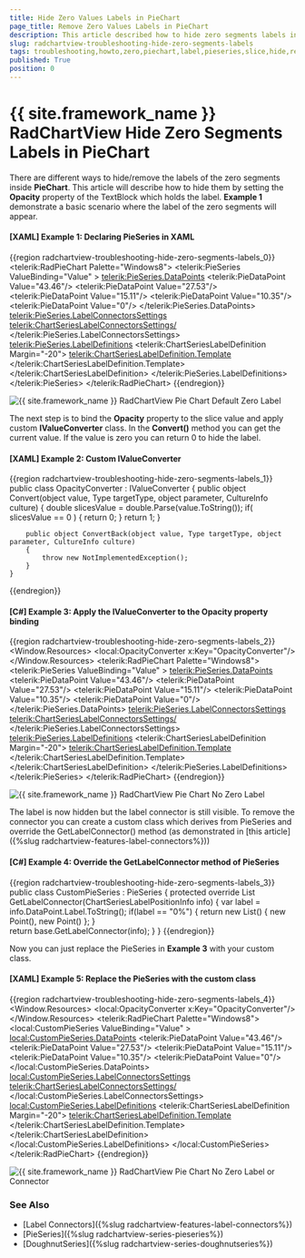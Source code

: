 ```yaml
---
title: Hide Zero Values Labels in PieChart
page_title: Remove Zero Values Labels in PieChart
description: This article described how to hide zero segments labels in PieChart.
slug: radchartview-troubleshooting-hide-zero-segments-labels
tags: troubleshooting,howto,zero,piechart,label,pieseries,slice,hide,remove,segments
published: True
position: 0
---
```


# {{ site.framework_name }} RadChartView Hide Zero Segments Labels in PieChart

There are different ways to hide/remove the labels of the zero segments inside __PieChart__. This article will describe how to hide them by setting the __Opacity__ property of the TextBlock which holds the label. __Example 1__ demonstrate a basic scenario where the label of the zero segments will appear. 

#### __[XAML] Example 1: Declaring PieSeries in XAML__
{{region radchartview-troubleshooting-hide-zero-segments-labels_0}}	
	<telerik:RadPieChart Palette="Windows8">
		<telerik:PieSeries ValueBinding="Value" >
			<telerik:PieSeries.DataPoints>
				<telerik:PieDataPoint  Value="43.46"/>
				<telerik:PieDataPoint  Value="27.53"/>
				<telerik:PieDataPoint  Value="15.11"/>
				<telerik:PieDataPoint  Value="10.35"/>
				<telerik:PieDataPoint  Value="0"/>
			</telerik:PieSeries.DataPoints>                
			<telerik:PieSeries.LabelConnectorsSettings>
				<telerik:ChartSeriesLabelConnectorsSettings/>
			</telerik:PieSeries.LabelConnectorsSettings>                
			<telerik:PieSeries.LabelDefinitions>
				<telerik:ChartSeriesLabelDefinition Margin="-20">
					<telerik:ChartSeriesLabelDefinition.Template>
						<DataTemplate>
							<TextBlock Text="{Binding Value}" />
						</DataTemplate>
					</telerik:ChartSeriesLabelDefinition.Template>
				</telerik:ChartSeriesLabelDefinition>
			</telerik:PieSeries.LabelDefinitions>
		</telerik:PieSeries>
	</telerik:RadPieChart>
{{endregion}}

![{{ site.framework_name }} RadChartView Pie Chart Default Zero Label](images/chartview-howto-pieseries-hide-zero-labels.png)

The next step is to bind the __Opacity__ property to the slice value and apply custom __IValueConverter__ class. In the __Convert()__ method you can get the current value. If the value is zero you can return 0 to hide the label.

#### __[XAML] Example 2: Custom IValueConverter__
{{region radchartview-troubleshooting-hide-zero-segments-labels_1}}	
	public class OpacityConverter : IValueConverter
	{
		public object Convert(object value, Type targetType, object parameter, CultureInfo culture)
		{
			double slicesValue = double.Parse(value.ToString());
			if( slicesValue == 0 )
			{
				return 0;
			}
			return 1;
		}

		public object ConvertBack(object value, Type targetType, object parameter, CultureInfo culture)
		{
			throw new NotImplementedException();
		}
	}
{{endregion}}

#### __[C#] Example 3: Apply the IValueConverter to the Opacity property binding__
{{region radchartview-troubleshooting-hide-zero-segments-labels_2}}	
	<Window.Resources>
		<local:OpacityConverter x:Key="OpacityConverter"/>
	</Window.Resources>
	<Grid>
		<telerik:RadPieChart Palette="Windows8">
			<telerik:PieSeries ValueBinding="Value" >
				<telerik:PieSeries.DataPoints>
					<telerik:PieDataPoint  Value="43.46"/>
					<telerik:PieDataPoint  Value="27.53"/>
					<telerik:PieDataPoint  Value="15.11"/>
					<telerik:PieDataPoint  Value="10.35"/>
					<telerik:PieDataPoint  Value="0"/>
				</telerik:PieSeries.DataPoints>
				<telerik:PieSeries.LabelConnectorsSettings>
					<telerik:ChartSeriesLabelConnectorsSettings/>
				</telerik:PieSeries.LabelConnectorsSettings>
				<telerik:PieSeries.LabelDefinitions>
					<telerik:ChartSeriesLabelDefinition Margin="-20">
						<telerik:ChartSeriesLabelDefinition.Template>
							<DataTemplate>
								<TextBlock Text="{Binding Value}" Opacity="{Binding Value,Converter={StaticResource OpacityConverter}}"/>
							</DataTemplate>
						</telerik:ChartSeriesLabelDefinition.Template>
					</telerik:ChartSeriesLabelDefinition>
				</telerik:PieSeries.LabelDefinitions>
			</telerik:PieSeries>
		</telerik:RadPieChart>
	</Grid>
{{endregion}}

![{{ site.framework_name }} RadChartView Pie Chart No Zero Label](images/chartview-howto-pieseries-hide-zero-no-labels.png)

The label is now hidden but the label connector is still visible. To remove the connector you can create a custom class which derives from PieSeries and override the GetLabelConnector() method (as demonstrated in [this article]({%slug radchartview-features-label-connectors%}))

#### __[C#] Example 4: Override the GetLabelConnector method of PieSeries__
{{region radchartview-troubleshooting-hide-zero-segments-labels_3}}	
	public class CustomPieSeries : PieSeries
	{
		protected override List<Point> GetLabelConnector(ChartSeriesLabelPositionInfo info)
		{
			var label = info.DataPoint.Label.ToString();
			if(label == "0%")
			{
				return new List<Point>() { new Point(), new Point() };
			}           
			return base.GetLabelConnector(info);
		}
	}
{{endregion}}

Now you can just replace the PieSeries in __Example 3__  with your custom class.

#### __[XAML] Example 5: Replace the PieSeries with the custom class__
{{region radchartview-troubleshooting-hide-zero-segments-labels_4}}	
	<Window.Resources>
		<local:OpacityConverter x:Key="OpacityConverter"/>
	</Window.Resources>
	<Grid>
		<telerik:RadPieChart Palette="Windows8">
			<local:CustomPieSeries ValueBinding="Value" >
					<local:CustomPieSeries.DataPoints>
					<telerik:PieDataPoint  Value="43.46"/>
					<telerik:PieDataPoint  Value="27.53"/>
					<telerik:PieDataPoint  Value="15.11"/>
					<telerik:PieDataPoint  Value="10.35"/>
					<telerik:PieDataPoint  Value="0"/>
				</local:CustomPieSeries.DataPoints>
					<local:CustomPieSeries.LabelConnectorsSettings>
					<telerik:ChartSeriesLabelConnectorsSettings/>
				</local:CustomPieSeries.LabelConnectorsSettings>
					<local:CustomPieSeries.LabelDefinitions>
					<telerik:ChartSeriesLabelDefinition Margin="-20">
						<telerik:ChartSeriesLabelDefinition.Template>
							<DataTemplate>
								<TextBlock Text="{Binding Value}" Opacity="{Binding Value,Converter={StaticResource OpacityConverter}}"/>
							</DataTemplate>
						</telerik:ChartSeriesLabelDefinition.Template>
					</telerik:ChartSeriesLabelDefinition>
				</local:CustomPieSeries.LabelDefinitions>
			</local:CustomPieSeries>
		</telerik:RadPieChart>
	</Grid>
{{endregion}}

![{{ site.framework_name }} RadChartView Pie Chart No Zero Label or Connector](images/chartview-howto-pieseries-hide-zero-no-labels-no-connectors.png)

### See Also

* [Label Connectors]({%slug radchartview-features-label-connectors%})
* [PieSeries]({%slug radchartview-series-pieseries%})
* [DoughnutSeries]({%slug radchartview-series-doughnutseries%})